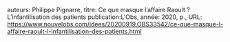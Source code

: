 auteurs: Philippe Pignarre, 
titre: Ce que masque l’affaire Raoult ? L’infantilisation des patients
publication:L'Obs, 
année: 2020, 
p.,
URL: https://www.nouvelobs.com/idees/20200919.OBS33542/ce-que-masque-l-affaire-raoult-l-infantilisation-des-patients.html

